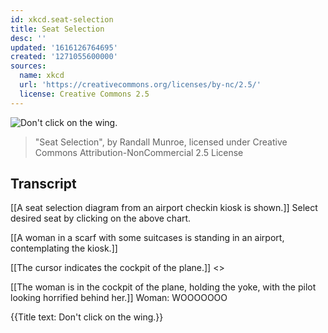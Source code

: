```yaml
---
id: xkcd.seat-selection
title: Seat Selection
desc: ''
updated: '1616126764695'
created: '1271055600000'
sources:
  name: xkcd
  url: 'https://creativecommons.org/licenses/by-nc/2.5/'
  license: Creative Commons 2.5
---
```

![Don't click on the wing.](https://imgs.xkcd.com/comics/seat_selection.png)
> "Seat Selection", by Randall Munroe, licensed under Creative Commons Attribution-NonCommercial 2.5 License

## Transcript
[[A seat selection diagram from an airport checkin kiosk is shown.]]
Select desired seat by clicking on the above chart.

[[A woman in a scarf with some suitcases is standing in an airport, contemplating the kiosk.]]

[[The cursor indicates the cockpit of the plane.]]
<<click>>

[[The woman is in the cockpit of the plane, holding the yoke, with the pilot looking horrified behind her.]]
Woman: WOOOOOOO

{{Title text: Don't click on the wing.}}
